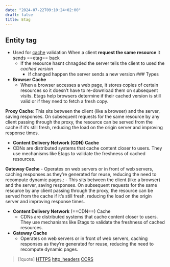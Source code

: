 ```yaml
---
date: "2024-07-22T09:10:24+02:00"
draft: false
title: Etag
---
```


## Entity tag

-   Used for [cache](/Notes/posts/nixos/cache) validation When a client
    **request the same resource** it sends ==etag== back
    -   If the resource hasnt chnagded the server tells the client to
        used the *cached version*
        -   If changed happen the server sends a new version ### Types
-   **Browser Cache**
    -   When a browser accesses a web page, it stores copies of certain
        resources so it doesn’t have to re-download them on subsequent
        visits. Etags help browsers determine if their cached version is
        still valid or if they need to fetch a fresh copy.

**Proxy Cache**: This sits between the client (like a browser) and the
server, saving responses. On subsequent requests for the same resource
by any client passing through the proxy, the resource can be served from
the cache if it’s still fresh, reducing the load on the origin server
and improving response times.

-   **Content Delivery Network (CDN) Cache**
-   CDNs are distributed systems that cache content closer to users.
    They use mechanisms like Etags to validate the freshness of cached
    resources.

**Gateway Cache** - Operates on web servers or in front of web servers,
caching responses as they’re generated for reuse, reducing the need to
recompute dynamic pages.: - This sits between the client (like a
browser) and the server, saving responses. On subsequent requests for
the same resource by any client passing through the proxy, the resource
can be served from the cache if it’s still fresh, reducing the load on
the origin server and improving response times.

-   **Content Delivery Network** (==CDN==) Cache
    -   CDNs are distributed systems that cache content closer to users.
        They use mechanisms like Etags to validate the freshness of
        cached resources.
-   **Gateway Cache**
    -   Operates on web servers or in front of web servers, caching
        responses as they’re generated for reuse, reducing the need to
        recompute dynamic pages.

> \[!quote\] [HTTPS](/Notes/posts/protocols/HTTPS)
> [http_headers](/Notes/posts/http_headers) [CORS](/Notes/posts/CORS)
